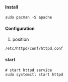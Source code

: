 #### Install
```shell
sudo pacman -S apache
```
#### Configuration
1. position
```code
/etc/httpd/conf/httpd.conf
```
#### start
```shell
# start httpd service
sudo systemctl start httpd
```